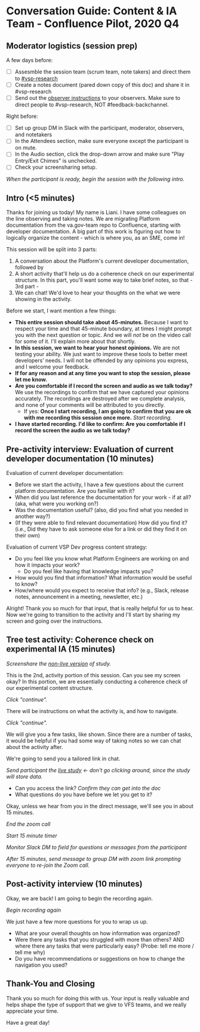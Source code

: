 # Conversation Guide: Content & IA Team - Confluence Pilot, 2020 Q4

## Moderator logistics (session prep)

A few days before:
- [ ] Assesmble the session team (scrum team, note takers) and direct them to [#vsp-research](https://dsva.slack.com/archives/C013Y167YTB)
- [ ] Create a notes document (pared down copy of this doc) and share it in #vsp-research
- [ ] Send out the [observer instructions](https://github.com/department-of-veterans-affairs/va.gov-team/blob/master/platform/research/during-research/howto-observer-instructions.md) to your observers.  Make sure to direct people to #vsp-research, NOT #feedback-backchannel.

Right before:
- [ ] Set up group DM in Slack with the participant, moderator, observers, and notetakers
- [ ] In the Attendees section, make sure everyone except the participant is on mute.
- [ ] In the Audio section, click the drop-down arrow and make sure "Play Entry/Exit Chimes" is unchecked.
- [ ] Check your screensharing setup.

*When the participant is ready, begin the session with the following intro.*

## Intro (<5 minutes)

Thanks for joining us today! My name is Liani. I have some colleagues on the line observing and taking notes. We are migrating Platform documentation from the va.gov-team repo to Confluence, starting with developer documentation.  A big part of this work is figuring out how to logically organize the content - which is where you, as an SME, come in!

This session will be split into 3 parts: 

1. A conversation about the Platform's current developer documentation, followed by
2. A short activity that'll help us do a coherence check on our experimental structure.  In this part, you'll want some way to take brief notes, so that - 3rd part -
3. We can chat! We'd love to hear your thoughts on the what we were showing in the activity.

Before we start, I want mention a few things:

- **This entire session should take about 45-minutes.** Because I want to respect your time and that 45-minute boundary, at times I might prompt you with the next question or topic. And we will *not* be on the video call for some of it. I'll explain more about that shortly.
- **In this session, we want to hear your honest opinions.** We are not testing your ability. We just want to improve these tools to better meet developers’ needs. I will not be offended by any opinions you express, and I welcome your feedback.
- **If for any reason and at any time you want to stop the session, please let me know.** 
- **Are you comfortable if I record the screen and audio as we talk today?** We use the recordings to confirm that we have captured your opinions accurately. The recordings are destroyed after we complete analysis, and none of your comments will be attributed to you directly. 
    - If yes: **Once I start recording, I am going to confirm that you are ok with me recording this session once more.** 
*Start recording.*
- **I have started recording. I'd like to confirm: Are you comfortable if I record the screen the audio as we talk today?**

## Pre-activity interview: Evaluation of current developer documentation (10 minutes)

Evaluation of current developer documentation:

- Before we start the activity, I have a few questions about the current platform documentation.  Are you familiar with it?
- When did you last reference the documentation for your work - if at all?  (aka, what were you working on?)
- Was the documentation useful? (also, did you find what you needed in another way?)
- (If they were able to find relevant documentation) How did you find it? (i.e., Did they have to ask someone else for a link or did they find it on their own) 

Evaluation of current VSP Dev progress content strategy:

- Do you feel like you know what Platform Engineers are working on and how it impacts your work?
  - Do you feel like having that knowledge impacts you?
- How would you find that information? What information would be useful to know? 
- How/where would you expect to receive that info? (e.g., Slack, release notes, announcement in a meeting, newsletter, etc.)

Alright! Thank you so much for that input, that is really helpful for us to hear. Now we're going to transition to the activity and I'll start by sharing my screen and going over the instructions.


## Tree test activity: Coherence check on experimental IA (15 minutes)

_Screenshare the [non-live version](https://adhoc.optimalworkshop.com/treejack/6v04p01o/instructions) of study._

This is the 2nd, activity portion of this session. Can you see my screen okay?  In this portion, we are essentially conducting a coherence check of our experimental content structure.

_Click "continue"._

There will be instructions on what the activity is, and how to navigate.  

_Click "continue"._

We will give you a few tasks, like shown.  Since there are a number of tasks, it would be helpful if you had some way of taking notes so we can chat about the activity after.

We're going to send you a tailored link in chat.

_Send participant the [live study](https://adhoc.optimalworkshop.com/treejack/6v04p01o) <- don't go clicking around, since the study will store data._

- Can you access the link? _Confirm they can get into the doc_
- What questions do you have before we let you get to it?

Okay, unless we hear from you in the direct message, we'll see you in about 15 minutes.

_End the zoom call_

_Start 15 minute timer_

_Monitor Slack DM to field for questions or messages from the participant_

_After 15 minutes, send message to group DM with zoom link prompting everyone to re-join the Zoom call._


## Post-activity interview (10 minutes)

Okay, we are back! I am going to begin the recording again.

_Begin recording again_

We just have a few more questions for you to wrap us up.

- What are your overall thoughts on how information was organized? 
- Were there any tasks that you struggled with more than others? AND where there any tasks that were particularly easy?  (Probe: tell me more / tell me why)
- Do you have recommendations or suggestions on how to change the navigation you used?


## Thank-You and Closing

Thank you so much for doing this with us. Your input is really valuable and helps shape the type of support that we give to VFS teams, and we really appreciate your time.

Have a great day!

